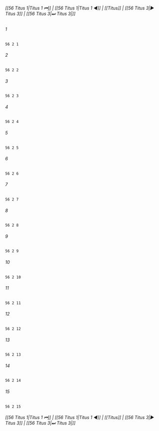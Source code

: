 
###### [[56 Titus 1|Titus 1 ⏮]] | [[56 Titus 1|Titus 1 ◀]] | [[Titus]] | [[56 Titus 3|▶ Titus 3]] | [[56 Titus 3|⏭ Titus 3|]]

###### 1
``` verse
56 2 1 
```
###### 2
``` verse
56 2 2 
```
###### 3
``` verse
56 2 3 
```
###### 4
``` verse
56 2 4 
```
###### 5
``` verse
56 2 5 
```
###### 6
``` verse
56 2 6 
```
###### 7
``` verse
56 2 7 
```
###### 8
``` verse
56 2 8 
```
###### 9
``` verse
56 2 9 
```
###### 10
``` verse
56 2 10 
```
###### 11
``` verse
56 2 11 
```
###### 12
``` verse
56 2 12 
```
###### 13
``` verse
56 2 13 
```
###### 14
``` verse
56 2 14 
```
###### 15
``` verse
56 2 15 
```

###### [[56 Titus 1|Titus 1 ⏮]] | [[56 Titus 1|Titus 1 ◀]] | [[Titus]] | [[56 Titus 3|▶ Titus 3]] | [[56 Titus 3|⏭ Titus 3|]]

